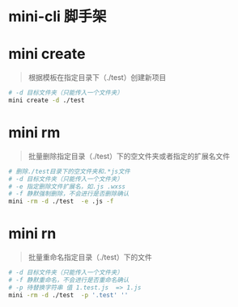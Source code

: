# mini-cli 脚手架

# mini create
> 根据模板在指定目录下（./test）创建新项目
 ```bash
# -d 目标文件夹（只能传入一个文件夹）
mini create -d ./test
```
# mini rm
> 批量删除指定目录（./test）下的空文件夹或者指定的扩展名文件
```bash
# 删除./test目录下的空文件夹和.*js文件
# -d 目标文件夹（只能传入一个文件夹）
# -e 指定删除文件扩展名，如.js .wxss
# -f 静默强制删除，不会进行是否删除确认
mini -rm -d ./test  -e .js -f
```

# mini rn
> 批量重命名指定目录（./test）下的文件
```bash
# -d 目标文件夹（只能传入一个文件夹）
# -f 静默重命名，不会进行是否重命名确认
# -p 待替换字符串 值 1.test.js  => 1.js
mini -rm -d ./test  -p '.test' ''
```

